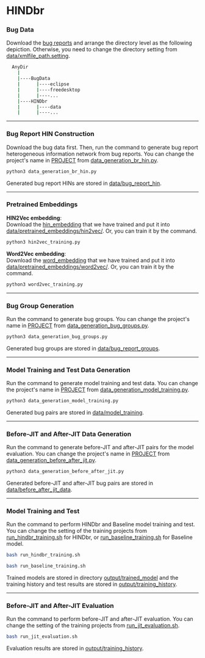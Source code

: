 # HINDbr

### Bug Data

Download the [bug reports](https://github.com/hindbr/BugData) and arrange the directory level as the following depiction. Otherwise, you need to change the directory setting from <ins>data/xmlfile_path.setting</ins>.
```sh
  AnyDir   
    |  
    |----BugData  
    |      |----eclipse  
    |      |----freedesktop  
    |      |----...  
    |----HINDbr 
    |      |----data
    |      |----...
```
  
---

### Bug Report HIN Construction
Download the bug data first. Then, run the command to generate bug report heterogeneous information network from bug reports. You can change the project's name in <ins>PROJECT</ins> from <ins>data_generation_br_hin.py</ins>.
```sh
python3 data_generation_br_hin.py
```
Generated bug report HINs are stored in <ins>data/bug_report_hin</ins>.

---

### Pretrained Embeddings
<b>HIN2Vec embedding</b>:  
Download the [hin_embedding](https://drive.google.com/drive/folders/1_3LeYmWu5lcRWdJICubu_vssrtTwRRgR?usp=sharing) that we have trained and put it into <ins>data/pretrained_embeddings/hin2vec/</ins>. Or, you can train it by the command.
```sh
python3 hin2vec_training.py
```

<b>Word2Vec embedding</b>:    
Download the [word_embedding](https://drive.google.com/drive/folders/1srUUWp1x_nYUF714NhBLmxmwyZF5raM4?usp=sharing) that we have trained and put it into <ins>data/pretrained_embeddings/word2vec/</ins>. Or, you can train it by the command.
```sh
python3 word2vec_training.py
```
  
---

### Bug Group Generation  
Run the command to generate bug groups. You can change the project's name in <ins>PROJECT</ins> from <ins>data_generation_bug_groups.py</ins>.
```sh
python3 data_generation_bug_groups.py
```
Generated bug groups are stored in <ins>data/bug_report_groups</ins>.

---
### Model Training and Test Data Generation
Run the command to generate model training and test data. You can change the project's name in <ins>PROJECT</ins> from <ins>data_generation_model_training.py</ins>.
```sh
python3 data_generation_model_training.py
```
Generated bug pairs are stored in <ins>data/model_training</ins>.

---

### Before-JIT and After-JIT Data Generation
Run the command to generate before-JIT and after-JIT pairs for the model evaluation. You can change the project's name in <ins>PROJECT</ins> from <ins>data_generation_before_after_jit.py</ins>.
```sh
python3 data_generation_before_after_jit.py
```
Generated before-JIT and after-JIT bug pairs are stored in <ins>data/before_after_jit_data</ins>.

---

### Model Training and Test 

Run the command to perform HINDbr and Baseline model training and test. You can change the setting of the training projects from <ins>run_hindbr_training.sh</ins> for HINDbr, or <ins>run_baseline_training.sh</ins> for Baseline model. 
```sh
bash run_hindbr_training.sh
```
```sh
bash run_baseline_training.sh
```
Trained models are stored in directory <ins>output/trained_model</ins> and the training history and test results are stored in <ins>output/training_history</ins>.

---

### Before-JIT and After-JIT Evaluation
Run the command to perform before-JIT and after-JIT evaluation. You can change the setting of the training projects from <ins>run_jit_evaluation.sh</ins>.
```sh
bash run_jit_evaluation.sh
```
Evaluation results are stored in <ins>output/training_history</ins>.
